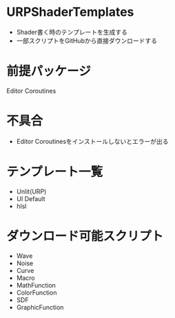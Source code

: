 # URPShaderTemplates
* Shader書く時のテンプレートを生成する
* 一部スクリプトをGitHubから直接ダウンロードする

# 前提パッケージ
Editor Coroutines

# 不具合
* Editor Coroutinesをインストールしないとエラーが出る

# テンプレート一覧
* Unlit(URP)
* UI Default
* hlsl

# ダウンロード可能スクリプト
* Wave
* Noise
* Curve
* Macro
* MathFunction
* ColorFunction
* SDF
* GraphicFunction
